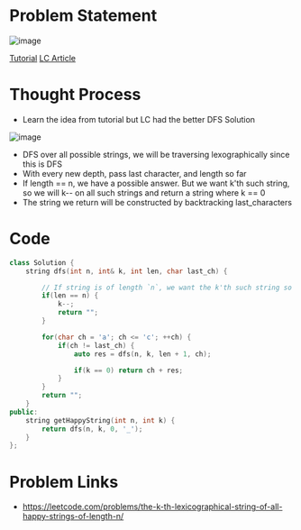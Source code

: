 # Problem Statement

![image](https://user-images.githubusercontent.com/10897423/139240085-c1a4b97e-6849-4d0c-b12c-e36c02823305.png)

[Tutorial](https://www.youtube.com/watch?v=4DQu4Z6f2XI&list=PL-Jc9J83PIiE-TR27GB7V5TBLQRT5RnSl&index=51)
[LC Article](https://leetcode.com/problems/the-k-th-lexicographical-string-of-all-happy-strings-of-length-n/discuss/585590/C%2B%2BJava-DFS-and-Math)

# Thought Process

- Learn the idea from tutorial but LC had the better DFS Solution

![image](https://user-images.githubusercontent.com/10897423/139239911-ed45bfa4-11a5-489a-9315-453f28c09995.png)

- DFS over all possible strings, we will be traversing lexographically since this is DFS
- With every new depth, pass last character, and length so far
- If length == n, we have a possible answer. But we want k'th such string, so we will k-- on all such strings and return a string where k == 0
- The string we return will be constructed by backtracking last_characters


# Code
```cpp
class Solution {
    string dfs(int n, int& k, int len, char last_ch) {

        // If string is of length `n`, we want the k'th such string so we decrement k for length n
        if(len == n) {
            k--;
            return "";
        }

        for(char ch = 'a'; ch <= 'c'; ++ch) {
            if(ch != last_ch) {
                auto res = dfs(n, k, len + 1, ch);

                if(k == 0) return ch + res;
            }
        }
        return "";
    }
public:
    string getHappyString(int n, int k) {
        return dfs(n, k, 0, '_');
    }
};
```

# Problem Links
- https://leetcode.com/problems/the-k-th-lexicographical-string-of-all-happy-strings-of-length-n/
